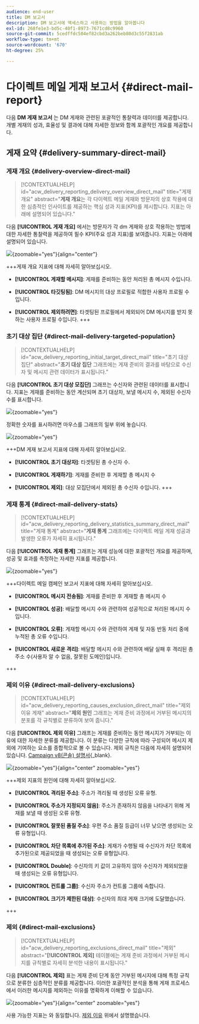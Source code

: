 ```yaml
---
audience: end-user
title: DM 보고서
description: DM 보고서에 액세스하고 사용하는 방법을 알아봅니다
exl-id: 268fe1e3-bd5c-40f1-8973-7671cd8c9960
source-git-commit: 5cedffdc504ef82cbd3a262beb80d3c55f2831ab
workflow-type: tm+mt
source-wordcount: '670'
ht-degree: 25%

---
```


# 다이렉트 메일 게재 보고서 {#direct-mail-report}

다음 **DM 게재 보고서** 는 DM 게재와 관련된 포괄적인 통찰력과 데이터를 제공합니다. 개별 게재의 성과, 효율성 및 결과에 대해 자세한 정보와 함께 포괄적인 개요를 제공합니다.

## 게재 요약 {#delivery-summary-direct-mail}

### 게재 개요 {#delivery-overview-direct-mail}

>[!CONTEXTUALHELP]
>id="acw_delivery_reporting_delivery_overview_direct_mail"
>title="게재 개요"
>abstract="**게재 개요**&#x200B;는 각 다이렉트 메일 게재와 방문자의 상호 작용에 대한 심층적인 인사이트를 제공하는 핵심 성과 지표(KPI)를 제시합니다. 지표는 아래에 설명되어 있습니다."

다음 **[!UICONTROL 게재 개요]** 에서는 방문자가 각 dm 게재와 상호 작용하는 방법에 대한 자세한 통찰력을 제공하여 필수 KPI(주요 성과 지표)를 보여줍니다.  지표는 아래에 설명되어 있습니다.

![](assets/direct-overview.png){zoomable=&quot;yes&quot;}{align="center"}

+++게재 개요 지표에 대해 자세히 알아보십시오.

* **[!UICONTROL 게재할 메시지]**: 게재를 준비하는 동안 처리된 총 메시지 수입니다.

* **[!UICONTROL 타깃팅됨]**: DM 메시지의 대상 프로필로 적합한 사용자 프로필 수입니다.

* **[!UICONTROL 제외하려면]**: 타겟팅된 프로필에서 제외되어 DM 메시지를 받지 못하는 사용자 프로필 수입니다.
+++

### 초기 대상 집단 {#direct-mail-delivery-targeted-population}

>[!CONTEXTUALHELP]
>id="acw_delivery_reporting_initial_target_direct_mail"
>title="초기 대상 집단"
>abstract="**초기 대상 집단** 그래프에는 게재 준비의 결과를 바탕으로 수신자 및 메시지 관련 데이터가 표시됩니다."

다음 **[!UICONTROL 초기 대상 모집단]** 그래프는 수신자와 관련된 데이터를 표시합니다. 지표는 게재를 준비하는 동안 계산되며 초기 대상자, 보낼 메시지 수, 제외된 수신자 수를 표시합니다.

![](assets/direct-mail-delivery-targeted-population.png){zoomable=&quot;yes&quot;}

정확한 숫자를 표시하려면 마우스를 그래프의 일부 위에 놓습니다.

![](assets/direct-mail-delivery-targeted-population_2.png){zoomable=&quot;yes&quot;}

+++DM 게재 보고서 지표에 대해 자세히 알아보십시오.

* **[!UICONTROL 초기 대상자]**: 타겟팅된 총 수신자 수.

* **[!UICONTROL 게재하기]**: 게재를 준비한 후 게재할 총 메시지 수

* **[!UICONTROL 제외]**: 대상 모집단에서 제외된 총 수신자 수입니다.
+++

### 게재 통계 {#direct-mail-delivery-stats}

>[!CONTEXTUALHELP]
>id="acw_delivery_reporting_delivery_statistics_summary_direct_mail"
>title="게재 통계"
>abstract="**게재 통계** 그래프에는 다이렉트 메일 게재 성공과 발생한 오류가 자세히 표시됩니다."

다음 **[!UICONTROL 게재 통계]** 그래프는 게재 성능에 대한 포괄적인 개요를 제공하며, 성공 및 효과를 측정하는 자세한 지표를 제공합니다.

![](assets/direct-mail-delivery-stats.png){zoomable=&quot;yes&quot;}

+++다이렉트 메일 캠페인 보고서 지표에 대해 자세히 알아보십시오.

* **[!UICONTROL 메시지 전송됨]**: 게재를 준비한 후 게재할 총 메시지 수

* **[!UICONTROL 성공]**: 배달할 메시지 수와 관련하여 성공적으로 처리된 메시지 수입니다.

* **[!UICONTROL 오류]**: 게재할 메시지 수와 관련하여 게재 및 자동 반동 처리 중에 누적된 총 오류 수입니다.

* **[!UICONTROL 새로운 격리]**: 배달할 메시지 수와 관련하여 배달 실패 후 격리된 총 주소 수(사용자 알 수 없음, 잘못된 도메인)입니다.

+++

### 제외 이유 {#direct-mail-delivery-exclusions}

>[!CONTEXTUALHELP]
>id="acw_delivery_reporting_causes_exclusion_direct_mail"
>title="제외 이유 게재"
>abstract="**제외 원인** 그래프는 게재 준비 과정에서 거부된 메시지의 분포를 각 규칙별로 분류하여 보여 줍니다."

다음 **[!UICONTROL 제외 이유]** 그래프는 게재를 준비하는 동안 메시지가 거부되는 이유에 대한 자세한 분류를 제공합니다. 이 분류는 다양한 규칙에 따라 구성되어 메시지 제외에 기여하는 요소를 종합적으로 볼 수 있습니다. 제외 규칙은 다음에 자세히 설명되어 있습니다. [Campaign v8(콘솔) 설명서](https://experienceleague.adobe.com/docs/campaign/campaign-v8/send/failures/delivery-failures.html#email-error-types){_blank}.

![](assets/direct-mail-delivery-exclusions.png){zoomable=&quot;yes&quot;}{align="center" zoomable="yes"}

+++제외 지표의 원인에 대해 자세히 알아보십시오.

* **[!UICONTROL 격리된 주소]**: 주소가 격리될 때 생성된 오류 유형.

* **[!UICONTROL 주소가 지정되지 않음]**: 주소가 존재하지 않음을 나타내기 위해 게재를 보낼 때 생성된 오류 유형.

* **[!UICONTROL 잘못된 품질 주소]**: 우편 주소 품질 등급이 너무 낮으면 생성되는 오류 유형입니다.

* **[!UICONTROL 차단 목록에 추가된 주소]**: 게재가 수행될 때 수신자가 차단 목록에 추가된으로 제공되었을 때 생성되는 오류 유형입니다.

* **[!UICONTROL Double]**: 수신자의 키 값이 고유하지 않아 수신자가 제외되었을 때 생성되는 오류 유형입니다.

* **[!UICONTROL 컨트롤 그룹]**: 수신자 주소가 컨트롤 그룹에 속합니다.

* **[!UICONTROL 크기가 제한된 대상]**: 수신자의 최대 게재 크기에 도달했습니다.

+++

### 제외 {#direct-mail-exclusions}

>[!CONTEXTUALHELP]
>id="acw_delivery_reporting_exclusions_direct_mail"
>title="제외"
>abstract="**[!UICONTROL 제외]** 테이블에는 게재 준비 과정에서 거부된 메시지를 규칙별로 자세히 분석한 내용이 표시됩니다."

다음 **[!UICONTROL 제외]** 표는 게재 준비 단계 동안 거부된 메시지에 대해 특정 규칙으로 분류한 심층적인 분류를 제공합니다. 이러한 포괄적인 분석을 통해 게재 프로세스에서 이러한 메시지를 제외하는 이유를 명확하게 이해할 수 있습니다.

![](assets/direct-mail-exclusions.png){zoomable=&quot;yes&quot;}{align="center" zoomable="yes"}

사용 가능한 지표는 와 동일합니다. [제외 이유](#direct-mail-delivery-exclusions) 위에서 설명했습니다.
